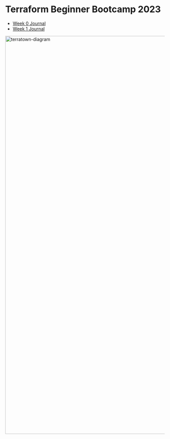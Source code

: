 # Terraform Beginner Bootcamp 2023

- [Week 0 Journal](journal/week0.md)
- [Week 1 Journal](journal/week1.md)

<img width="1255" alt="terratown-diagram" src="https://github.com/slack-86/terraform-beginner-bootcamp-2023/assets/145390800/d0e079c5-2885-4b53-b476-35e56c501675">
